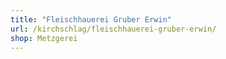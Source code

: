 ```yaml
---
title: "Fleischhauerei Gruber Erwin"
url: /kirchschlag/fleischhauerei-gruber-erwin/
shop: Metzgerei
---
```

